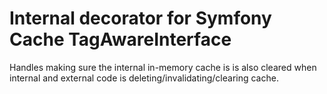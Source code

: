 # Internal decorator for Symfony Cache TagAwareInterface

Handles making sure the internal in-memory cache is is also cleared when internal and external code is
deleting/invalidating/clearing cache.
